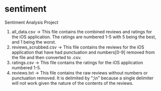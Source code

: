 # sentiment
Sentiment Analysis Project

1. all_data.csv -> This file contains the combined reviews and ratings for the iOS application. The ratings are numbered 1-5 with 5 being the best, and 1 being the worst.
2. reviews_scrubbed.csv -> This file contains the reviews for the iOS application that have had punctuation and numbers[0-9] removed from the file and then converted to .csv. 
3. ratings.csv -> This file contains the ratings for the iOS application numbered 1-5.
4. reviews.txt -> This file contains the raw reviews without numbers or punctuation removed. It is delimited by ";\n" because a single delimiter will not work given the nature of the contents of the reviews.
